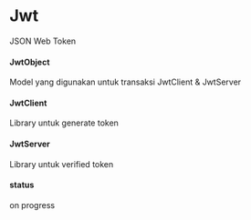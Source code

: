 # Jwt
JSON Web Token

#### JwtObject
Model yang digunakan untuk transaksi JwtClient & JwtServer

#### JwtClient
Library untuk generate token

#### JwtServer
Library untuk verified token

#### status
on progress
